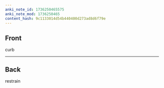 ```yaml
---
anki_note_id: 1736250465575
anki_note_mod: 1736250465
content_hash: 9c1133014d54b440400d273ad8d6f79e
---
```


## Front

curb

<hr/>

## Back

restrain